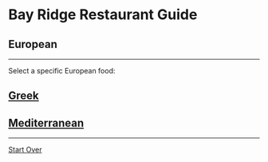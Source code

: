 # Bay Ridge Restaurant Guide
## European
---
Select a specific European food:
## [Greek](greek.md)
## [Mediterranean](mediterranean.md)

---
[Start Over](../home.md)